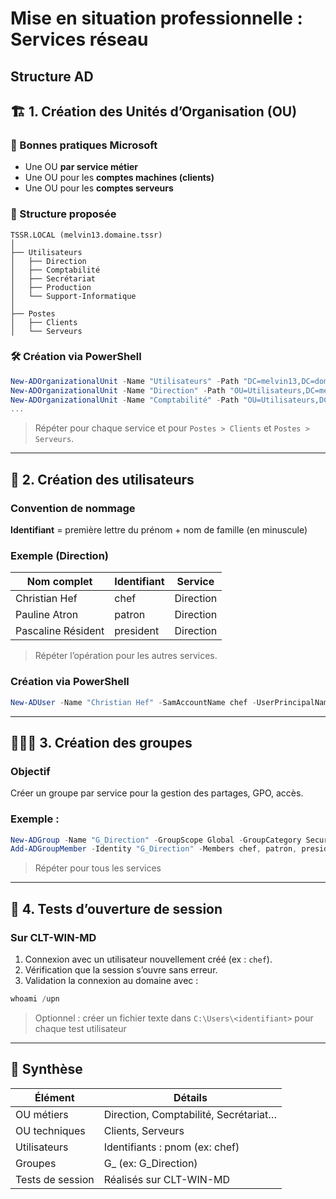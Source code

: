 # Mise en situation professionnelle : Services réseau

## Structure AD

## 🏗️ 1. Création des Unités d’Organisation (OU)

### 🧱 Bonnes pratiques Microsoft

- Une OU **par service métier**
- Une OU pour les **comptes machines (clients)**
- Une OU pour les **comptes serveurs**

### 📂 Structure proposée

```
TSSR.LOCAL (melvin13.domaine.tssr)
│
├── Utilisateurs
│   ├── Direction
│   ├── Comptabilité
│   ├── Secrétariat
│   ├── Production
│   └── Support-Informatique
│
├── Postes
│   ├── Clients
│   └── Serveurs
```

### 🛠️ Création via PowerShell

```powershell
New-ADOrganizationalUnit -Name "Utilisateurs" -Path "DC=melvin13,DC=domaine,DC=tssr"
New-ADOrganizationalUnit -Name "Direction" -Path "OU=Utilisateurs,DC=melvin13,DC=domaine,DC=tssr"
New-ADOrganizationalUnit -Name "Comptabilité" -Path "OU=Utilisateurs,DC=melvin13,DC=domaine,DC=tssr"
...
```

> Répéter pour chaque service et pour `Postes > Clients` et `Postes > Serveurs`.

---

## 👥 2. Création des utilisateurs

### Convention de nommage

**Identifiant** = première lettre du prénom + nom de famille (en minuscule)

### Exemple (Direction)

|Nom complet|Identifiant|Service|
|---|---|---|
|Christian Hef|chef|Direction|
|Pauline Atron|patron|Direction|
|Pascaline Résident|president|Direction|

> Répéter l’opération pour les autres services.

### Création via PowerShell

```powershell
New-ADUser -Name "Christian Hef" -SamAccountName chef -UserPrincipalName chef@melvin13.domaine.tssr -AccountPassword (ConvertTo-SecureString "P@ssword2024" -AsPlainText -Force) -Enabled $true -Path "OU=Direction,OU=Utilisateurs,DC=melvin13,DC=domaine,DC=tssr"
```

---

## 🧑‍🤝‍🧑 3. Création des groupes

### Objectif

Créer un groupe par service pour la gestion des partages, GPO, accès.

### Exemple :

```powershell
New-ADGroup -Name "G_Direction" -GroupScope Global -GroupCategory Security -Path "OU=Direction,OU=Utilisateurs,DC=melvin13,DC=domaine,DC=tssr"
Add-ADGroupMember -Identity "G_Direction" -Members chef, patron, president
```

> Répéter pour tous les services

---

## 🧪 4. Tests d’ouverture de session

### Sur CLT-WIN-MD

1. Connexion avec un utilisateur nouvellement créé (ex : `chef`).
2. Vérification que la session s’ouvre sans erreur.
3. Validation la connexion au domaine avec :

```powershell
whoami /upn
```

> Optionnel : créer un fichier texte dans `C:\Users\<identifiant>` pour chaque test utilisateur

---

## 🧠 Synthèse

|Élément|Détails|
|---|---|
|OU métiers|Direction, Comptabilité, Secrétariat…|
|OU techniques|Clients, Serveurs|
|Utilisateurs|Identifiants : pnom (ex: chef)|
|Groupes|G_ (ex: G_Direction)|
|Tests de session|Réalisés sur CLT-WIN-MD|
